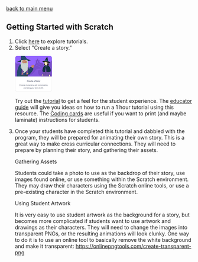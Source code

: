 [back to main menu](https://lindsaycullum.github.io/cs-resource-instructions)

## Getting Started with Scratch

<ol>
  <li> Click <a href="https://scratch.mit.edu/ideas" target="_blank">here</a> to explore tutorials.</li>

  <li>Select "Create a story." 
    <p><img src="images/createAStoryScratchActivity.png" alt="Create a story Scratch Activity"></p>
    <p>Try out the <a href="https://scratch.mit.edu/projects/editor/?tutorial=tell-a-story" target="_blank">tutorial</a> to get a feel for the student experience. The <a href="https://resources.scratch.mit.edu/www/guides/en/StoryGuide.pdf" target="_blank">educator guide</a> will give you ideas on how to run a 1 hour tutorial using this resource. The <a href="https://resources.scratch.mit.edu/www/cards/en/story-cards.pdf">Coding cards</a> are useful if you want to print (and maybe laminate) instructions for students.</p>
  </li>
  <li>Once your students have completed this tutorial and dabbled with the program, they will be prepared for animating their own story. This is a great way to make cross curricular connections. They will need to prepare by planning their story, and gathering their assets. 
    <p>Gathering Assets</p>
    <p>Students could take a photo to use as the backdrop of their story, use images found online, or use something within the Scratch environment. They may draw their characters using the Scratch online tools, or use a pre-existing character in the Scratch environment.</p> 
  <p>Using Student Artwork</p>
  <p>It is very easy to use student artwork as the background for a story, but becomes more complicated if students want to use artwork and drawings as their characters. They will need to change the images into transparent PNGs, or the resulting animations will look clunky. One way to do it is to use an online tool to basically remove the white background and make it transparent: <a href="https://onlinepngtools.com/create-transparent-png" target="_blank">https://onlinepngtools.com/create-transparent-png</p>
  </li>
</ol>
